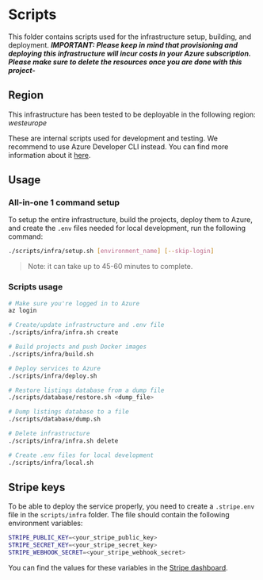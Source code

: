 # Scripts

This folder contains scripts used for the infrastructure setup, building, and deployment.
 **_IMPORTANT: Please keep in mind that provisioning and deploying this infrastructure will incur costs in your Azure subscription. Please make sure to delete the resources once you are done with this project-_**

## Region

This infrastructure has been tested to be deployable in the following region: _westeurope_

These are internal scripts used for development and testing. We recommend to use Azure Developer CLI instead. You can find more information about it [here](https://docs.microsoft.com/en-us/cli/azure/install-azure-cli).

## Usage

### All-in-one 1 command setup

To setup the entire infrastructure, build the projects, deploy them to Azure, and create the `.env` files needed for local development, run the following command:

```bash
./scripts/infra/setup.sh [environment_name] [--skip-login]
```

> Note: it can take up to 45-60 minutes to complete.

### Scripts usage

```bash
# Make sure you're logged in to Azure
az login

# Create/update infrastructure and .env file
./scripts/infra/infra.sh create

# Build projects and push Docker images
./scripts/infra/build.sh

# Deploy services to Azure
./scripts/infra/deploy.sh

# Restore listings database from a dump file
./scripts/database/restore.sh <dump_file>

# Dump listings database to a file
./scripts/database/dump.sh

# Delete infrastructure
./scripts/infra/infra.sh delete

# Create .env files for local development
./scripts/infra/local.sh
```

## Stripe keys

To be able to deploy the service properly, you need to create a `.stripe.env` file in the `scripts/infra` folder. The file should contain the following environment variables:

```bash
STRIPE_PUBLIC_KEY=<your_stripe_public_key>
STRIPE_SECRET_KEY=<your_stripe_secret_key>
STRIPE_WEBHOOK_SECRET=<your_stripe_webhook_secret>
```

You can find the values for these variables in the [Stripe dashboard](https://dashboard.stripe.com/test/apikeys).
